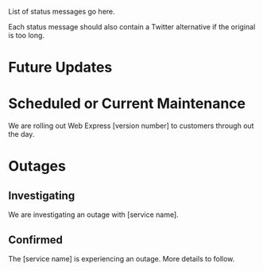 List of status messages go here.

Each status message should also contain a Twitter alternative if the original is too long.

# Future Updates

# Scheduled or Current Maintenance

We are rolling out Web Express [version number] to customers through out the day.

# Outages

## Investigating

We are investigating an outage with [service name].

## Confirmed

The [service name] is experiencing an outage. More details to follow.
